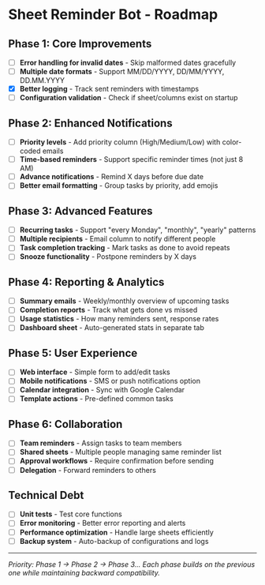 # Sheet Reminder Bot - Roadmap

## Phase 1: Core Improvements
- [ ] **Error handling for invalid dates** - Skip malformed dates gracefully
- [ ] **Multiple date formats** - Support MM/DD/YYYY, DD/MM/YYYY, DD.MM.YYYY
- [x] **Better logging** - Track sent reminders with timestamps
- [ ] **Configuration validation** - Check if sheet/columns exist on startup

## Phase 2: Enhanced Notifications
- [ ] **Priority levels** - Add priority column (High/Medium/Low) with color-coded emails
- [ ] **Time-based reminders** - Support specific reminder times (not just 8 AM)
- [ ] **Advance notifications** - Remind X days before due date
- [ ] **Better email formatting** - Group tasks by priority, add emojis

## Phase 3: Advanced Features
- [ ] **Recurring tasks** - Support "every Monday", "monthly", "yearly" patterns
- [ ] **Multiple recipients** - Email column to notify different people
- [ ] **Task completion tracking** - Mark tasks as done to avoid repeats
- [ ] **Snooze functionality** - Postpone reminders by X days

## Phase 4: Reporting & Analytics
- [ ] **Summary emails** - Weekly/monthly overview of upcoming tasks
- [ ] **Completion reports** - Track what gets done vs missed
- [ ] **Usage statistics** - How many reminders sent, response rates
- [ ] **Dashboard sheet** - Auto-generated stats in separate tab

## Phase 5: User Experience
- [ ] **Web interface** - Simple form to add/edit tasks
- [ ] **Mobile notifications** - SMS or push notifications option
- [ ] **Calendar integration** - Sync with Google Calendar
- [ ] **Template actions** - Pre-defined common tasks

## Phase 6: Collaboration
- [ ] **Team reminders** - Assign tasks to team members
- [ ] **Shared sheets** - Multiple people managing same reminder list
- [ ] **Approval workflows** - Require confirmation before sending
- [ ] **Delegation** - Forward reminders to others

## Technical Debt
- [ ] **Unit tests** - Test core functions
- [ ] **Error monitoring** - Better error reporting and alerts
- [ ] **Performance optimization** - Handle large sheets efficiently
- [ ] **Backup system** - Auto-backup of configurations and logs

---
*Priority: Phase 1 → Phase 2 → Phase 3...*
*Each phase builds on the previous one while maintaining backward compatibility.*